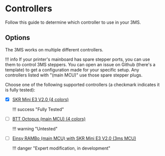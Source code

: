 # Controllers

Follow this guide to determine which controller to use in your 3MS.

## Options

The 3MS works on multiple different controllers. 

!!! info
    If your printer's mainboard has spare stepper ports, you can use them to control 3MS steppers. You can open an issue on Github (there's a template) to get a configuration made for your specific setup. Any controllers listed with "(main MCU)" use those spare stepper plugs.

Choose one of the following supported controllers (a checkmark indicates it is fully tested):

- [X] [SKR Mini E3 V2.0 (4 colors)](skrminie3v2.md)

    !!! success "Fully Tested"

- [ ] [BTT Octopus (main MCU) (4 colors)](bttoctopusmain.md)

    !!! warning "Untested"

- [ ] [Einsy RAMBo (main MCU) with SKR Mini E3 V2.0 (3ms MCU)](einsyrambo-skrminie3v2.md)

    !!! danger "Expert modification, in development"